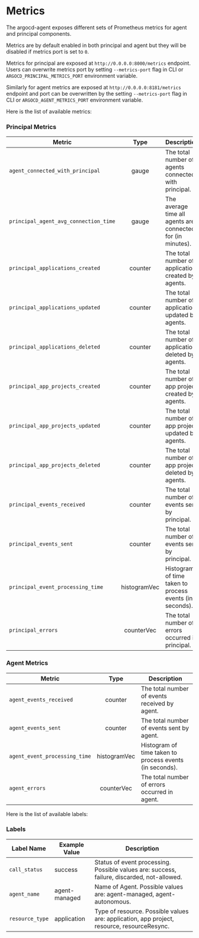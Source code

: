 # Metrics
The argocd-agent exposes different sets of Prometheus metrics for agent and principal components.

Metrics are by default enabled in both principal and agent but they will be disabled if metrics port is set to `0`.

Metrics for principal are exposed at `http://0.0.0.0:8000/metrics` endpoint. Users can overwrite metrics port by setting `--metrics-port` flag in CLI or `ARGOCD_PRINCIPAL_METRICS_PORT` environment variable.

Similarly for agent metrics are exposed at `http://0.0.0.0:8181/metrics` endpoint and port can be overwritten by the setting `--metrics-port` flag in CLI or `ARGOCD_AGENT_METRICS_PORT` environment variable.

Here is the list of available metrics:

### Principal Metrics
|   Metric  |   Type    |   Description |
|---------------------------------------------------|:---------:|---------------------------------------------------------------------------------------------------------------------------------------------|
|   `agent_connected_with_principal`    |   gauge   |   The total number of agents connected with principal.    |
|   `principal_agent_avg_connection_time`   |   gauge   |   The average time all agents are connected for (in minutes). |
|   `principal_applications_created`    |   counter |   The total number of applications created by agents. |
|   `principal_applications_updated`    |   counter |   The total number of applications updated by agents. |
|   `principal_applications_deleted`    |   counter |   The total number of applications deleted by agents. |
|   `principal_app_projects_created`    |   counter |   The total number of app project created by agents.  |
|   `principal_app_projects_updated`    |   counter |   The total number of app project updated by agents.  |
|   `principal_app_projects_deleted`    |	counter |   The total number of app project deleted by agents.  |
|   `principal_events_received` |	counter |   The total number of events sent by principal.   |
|   `principal_events_sent` |   counter |   The total number of events sent by principal.   |
|   `principal_event_processing_time`   |   histogramVec    |   Histogram of time taken to process events (in seconds). |
|   `principal_errors`  |	counterVec  |   The total number of errors occurred in principal.   |

### Agent Metrics
|   Metric  |   Type    |   Description |
|---------------------------------------------------|:---------:|---------------------------------------------------------------------------------------------------------------------------------------------|
|   `agent_events_received` |   counter |   The total number of events received by agent.   |
|   `agent_events_sent` |   counter |   The total number of events sent by agent.   |
|   `agent_event_processing_time`   |	histogramVec    | Histogram of time taken to process events (in seconds).   |
|   `agent_errors`  |   counterVec	| The total number of errors occurred in agent. |

Here is the list of available labels:

### Labels
|   Label Name  |   Example Value   |   Description |
|--------------------|---------------------------------|-------------------------------------------------------------------------------------------------------------------------------------------------------------------------------------------------|
|   `call_status` | success   |   Status of event processing. Possible values are: success, failure, discarded, not-allowed.  |
|   `agent_name`  |   agent-managed   |   Name of Agent. Possible values are: agent-managed, agent-autonomous.    |
|   `resource_type`   |   application |   Type of resource. Possible values are: application, app project, resource, resourceResync.   |
